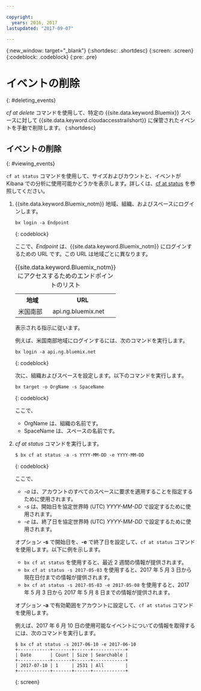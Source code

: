 ```yaml
---

copyright:
  years: 2016, 2017
lastupdated: "2017-09-07"

---
```


{:new_window: target="_blank"}
{:shortdesc: .shortdesc}
{:screen: .screen}
{:codeblock: .codeblock}
{:pre: .pre}

# イベントの削除
{: #deleting_events}

*cf at delete* コマンドを使用して、特定の {{site.data.keyword.Bluemix}} スペースに対して {{site.data.keyword.cloudaccesstrailshort}} に保管されたイベントを手動で削除します。
{:shortdesc}

## イベントの削除
{: #viewing_events}

`cf at status` コマンドを使用して、サイズおよびカウントと、イベントが Kibana での分析に使用可能かどうかを表示します。詳しくは、[cf at status](/docs/services/cloud-activity-tracker/cli/at_cli.html#status) を参照してください。

1. {{site.data.keyword.Bluemix_notm}} 地域、組織、およびスペースにログインします。 

    ```
    bx login -a Endpoint
    ```
    {: codeblock}
	
	ここで、*Endpoint* は、{{site.data.keyword.Bluemix_notm}} にログインするための URL です。この URL は地域ごとに異なります。
	
	<table>
	    <caption>{{site.data.keyword.Bluemix_notm}} にアクセスするためのエンドポイントのリスト</caption>
		<tr>
		  <th>地域</th>
		  <th>URL</th>
		</tr>
		<tr>
		  <td>米国南部</td>
		  <td>api.ng.bluemix.net</td>
		</tr>
	</table>

    表示される指示に従います。 

    例えば、米国南部地域にログインするには、次のコマンドを実行します。
	
	```
	bx login -a api.ng.bluemix.net
	```
	{: codeblock}
	
	次に、組織およびスペースを設定します。以下のコマンドを実行します。

    ```
    bx target -o OrgName -s SpaceName
    ```
   {: codeblock}

    ここで、

    * OrgName は、組織の名前です。
    * SpaceName は、スペースの名前です。

2. *cf at status* コマンドを実行します。

    ```
    $ bx cf at status -a -s YYYY-MM-DD -e YYYY-MM-DD 
    ```
    {: codeblock}
    
    ここで、
    
    * *-a* は、アカウントのすべてのスペースに要求を適用することを指定するために使用されます。
    * *-s* は、開始日を協定世界時 (UTC) *YYYY-MM-DD* で設定するために使用されます。
    * *-e* は、終了日を協定世界時 (UTC) *YYYY-MM-DD* で設定するために使用されます。
    	
	オプション **-s** で開始日を、**-e** で終了日を設定して、`cf at status` コマンドを使用します。以下に例を示します。

    * `bx cf at status` を使用すると、最近 2 週間の情報が提供されます。
    * `bx cf at status -s 2017-05-03` を使用すると、2017 年 5 月 3 日から現在日付までの情報が提供されます。
    * `bx cf at status -s 2017-05-03 -e 2017-05-08` を使用すると、2017 年 5 月 3 日から 2017 年 5 月 8 日までの情報が提供されます。 
 
    オプション **-a** で有効範囲をアカウントに設定して、`cf at status` コマンドを使用します。
	
    例えば、2017 年 6 月 10 日の使用可能なイベントについての情報を取得するには、次のコマンドを実行します。
    
    ```
    $ bx cf at status -s 2017-06-10 -e 2017-06-10
    +------------+-------+------+------------+
    | Date       | Count | Size | Searchable |
    +------------+-------+------+------------+
    | 2017-07-10 | 1     | 2531 | All        |
    +------------+-------+------+------------+
    ```
    {: screen}
	














